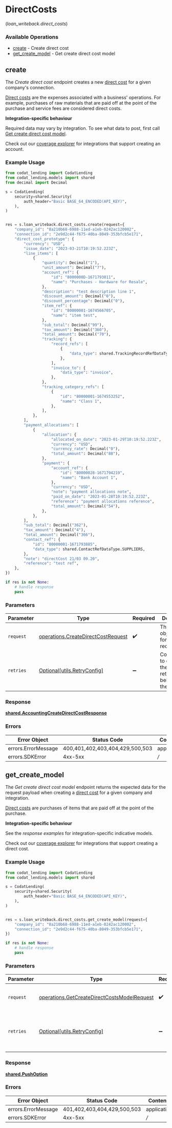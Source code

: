 # DirectCosts
(*loan_writeback.direct_costs*)

### Available Operations

* [create](#create) - Create direct cost
* [get_create_model](#get_create_model) - Get create direct cost model

## create

The *Create direct cost* endpoint creates a new [direct cost](https://docs.codat.io/lending-api#/schemas/DirectCost) for a given company's connection.

[Direct costs](https://docs.codat.io/lending-api#/schemas/DirectCost) are the expenses associated with a business' operations. For example, purchases of raw materials that are paid off at the point of the purchase and service fees are considered direct costs.

**Integration-specific behaviour**

Required data may vary by integration. To see what data to post, first call [Get create direct cost model](https://docs.codat.io/lending-api#/operations/get-create-directCosts-model).

Check out our [coverage explorer](https://knowledge.codat.io/supported-features/accounting?view=tab-by-data-type&dataType=directCosts) for integrations that support creating an account.


### Example Usage

```python
from codat_lending import CodatLending
from codat_lending.models import shared
from decimal import Decimal

s = CodatLending(
    security=shared.Security(
        auth_header="Basic BASE_64_ENCODED(API_KEY)",
    ),
)


res = s.loan_writeback.direct_costs.create(request={
    "company_id": "8a210b68-6988-11ed-a1eb-0242ac120002",
    "connection_id": "2e9d2c44-f675-40ba-8049-353bfcb5e171",
    "direct_cost_prototype": {
        "currency": "USD",
        "issue_date": "2023-03-21T10:19:52.223Z",
        "line_items": [
            {
                "quantity": Decimal("1"),
                "unit_amount": Decimal("7"),
                "account_ref": {
                    "id": "8000000D-1671793811",
                    "name": "Purchases - Hardware for Resale",
                },
                "description": "test description line 1",
                "discount_amount": Decimal("0"),
                "discount_percentage": Decimal("0"),
                "item_ref": {
                    "id": "80000001-1674566705",
                    "name": "item test",
                },
                "sub_total": Decimal("99"),
                "tax_amount": Decimal("360"),
                "total_amount": Decimal("70"),
                "tracking": {
                    "record_refs": [
                        {
                            "data_type": shared.TrackingRecordRefDataType.TRACKING_CATEGORIES,
                        },
                    ],
                    "invoice_to": {
                        "data_type": "invoice",
                    },
                },
                "tracking_category_refs": [
                    {
                        "id": "80000001-1674553252",
                        "name": "Class 1",
                    },
                ],
            },
        ],
        "payment_allocations": [
            {
                "allocation": {
                    "allocated_on_date": "2023-01-29T10:19:52.223Z",
                    "currency": "USD",
                    "currency_rate": Decimal("0"),
                    "total_amount": Decimal("88"),
                },
                "payment": {
                    "account_ref": {
                        "id": "80000028-1671794219",
                        "name": "Bank Account 1",
                    },
                    "currency": "USD",
                    "note": "payment allocations note",
                    "paid_on_date": "2023-01-28T10:19:52.223Z",
                    "reference": "payment allocations reference",
                    "total_amount": Decimal("54"),
                },
            },
        ],
        "sub_total": Decimal("362"),
        "tax_amount": Decimal("4"),
        "total_amount": Decimal("366"),
        "contact_ref": {
            "id": "80000001-1671793885",
            "data_type": shared.ContactRefDataType.SUPPLIERS,
        },
        "note": "directCost 21/03 09.20",
        "reference": "test ref",
    },
})

if res is not None:
    # handle response
    pass

```



### Parameters

| Parameter                                                                                | Type                                                                                     | Required                                                                                 | Description                                                                              |
| ---------------------------------------------------------------------------------------- | ---------------------------------------------------------------------------------------- | ---------------------------------------------------------------------------------------- | ---------------------------------------------------------------------------------------- |
| `request`                                                                                | [operations.CreateDirectCostRequest](../../models/operations/createdirectcostrequest.md) | :heavy_check_mark:                                                                       | The request object to use for the request.                                               |
| `retries`                                                                                | [Optional[utils.RetryConfig]](../../models/utils/retryconfig.md)                         | :heavy_minus_sign:                                                                       | Configuration to override the default retry behavior of the client.                      |


### Response

**[shared.AccountingCreateDirectCostResponse](../../models/shared/accountingcreatedirectcostresponse.md)**
### Errors

| Error Object                    | Status Code                     | Content Type                    |
| ------------------------------- | ------------------------------- | ------------------------------- |
| errors.ErrorMessage             | 400,401,402,403,404,429,500,503 | application/json                |
| errors.SDKError                 | 4xx-5xx                         | */*                             |

## get_create_model

The *Get create direct cost model* endpoint returns the expected data for the request payload when creating a [direct cost](https://docs.codat.io/lending-api#/schemas/DirectCost) for a given company and integration.

[Direct costs](https://docs.codat.io/lending-api#/schemas/DirectCost) are purchases of items that are paid off at the point of the purchase.

**Integration-specific behaviour**

See the *response examples* for integration-specific indicative models.

Check out our [coverage explorer](https://knowledge.codat.io/supported-features/accounting?view=tab-by-data-type&dataType=directCosts) for integrations that support creating a direct cost.


### Example Usage

```python
from codat_lending import CodatLending
from codat_lending.models import shared

s = CodatLending(
    security=shared.Security(
        auth_header="Basic BASE_64_ENCODED(API_KEY)",
    ),
)


res = s.loan_writeback.direct_costs.get_create_model(request={
    "company_id": "8a210b68-6988-11ed-a1eb-0242ac120002",
    "connection_id": "2e9d2c44-f675-40ba-8049-353bfcb5e171",
})

if res is not None:
    # handle response
    pass

```



### Parameters

| Parameter                                                                                                  | Type                                                                                                       | Required                                                                                                   | Description                                                                                                |
| ---------------------------------------------------------------------------------------------------------- | ---------------------------------------------------------------------------------------------------------- | ---------------------------------------------------------------------------------------------------------- | ---------------------------------------------------------------------------------------------------------- |
| `request`                                                                                                  | [operations.GetCreateDirectCostsModelRequest](../../models/operations/getcreatedirectcostsmodelrequest.md) | :heavy_check_mark:                                                                                         | The request object to use for the request.                                                                 |
| `retries`                                                                                                  | [Optional[utils.RetryConfig]](../../models/utils/retryconfig.md)                                           | :heavy_minus_sign:                                                                                         | Configuration to override the default retry behavior of the client.                                        |


### Response

**[shared.PushOption](../../models/shared/pushoption.md)**
### Errors

| Error Object                | Status Code                 | Content Type                |
| --------------------------- | --------------------------- | --------------------------- |
| errors.ErrorMessage         | 401,402,403,404,429,500,503 | application/json            |
| errors.SDKError             | 4xx-5xx                     | */*                         |
